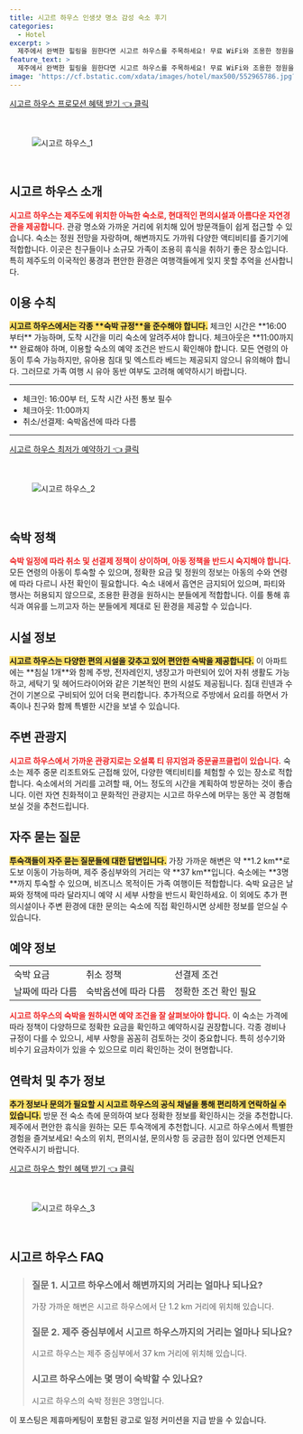 ```yaml
---
title: 시고르 하우스 인생샷 명소 감성 숙소 후기
categories:
  - Hotel
excerpt: >
  제주에서 완벽한 힐링을 원한다면 시고르 하우스를 주목하세요! 무료 WiFi와 조용한 정원을 갖춘 이 아파트는 해변과 가까워 여름 여행에 제격입니다. 무료 반려동물 동반도 가능하니 소중한 가족과 함께 즐거운 시간을 보내보세요!
feature_text: >
  제주에서 완벽한 힐링을 원한다면 시고르 하우스를 주목하세요! 무료 WiFi와 조용한 정원을 갖춘 이 아파트는 해변과 가까워 여름 여행에 제격입니다. 무료 반려동물 동반도 가능하니 소중한 가족과 함께 즐거운 시간을 보내보세요!
image: 'https://cf.bstatic.com/xdata/images/hotel/max500/552965786.jpg?k=8f48f0b2396e9aa564d8ad640c493aadd2ef134659ac4ffd81b92e99d8b6b2e1&o=&hp=1'
---
```


<p><a class="modoo-button" href="https://tinyurl.com/2d2wsrjb" rel="nofollow noopener">시고르 하우스 프로모션 혜택 받기 👈 클릭</a></p><br/>
<figure class="image"><img alt="시고르 하우스_1" src="https://cf.bstatic.com/xdata/images/hotel/max1024x768/552965667.jpg?k=3c730bceb07615f5d055e8b675dc4ab92de3336e23c7507dab20cba27fe87490&amp;o=&amp;hp=1"/></figure><br/>

<h2 id="시고르하우스_소개">시고르 하우스 소개</h2>
<p><b><span style="color: #ee2323;">시고르 하우스는 제주도에 위치한 아늑한 숙소로, 현대적인 편의시설과 아름다운 자연경관을 제공합니다.</span></b> 관광 명소와 가까운 거리에 위치해 있어 방문객들이 쉽게 접근할 수 있습니다. 숙소는 정원 전망을 자랑하며, 해변까지도 가까워 다양한 액티비티를 즐기기에 적합합니다. 이곳은 친구들이나 소규모 가족이 조용히 휴식을 취하기 좋은 장소입니다. 특히 제주도의 이국적인 풍경과 편안한 환경은 여행객들에게 잊지 못할 추억을 선사합니다.</p>
<h2 id="이용수칙">이용 수칙</h2>
<p><b><span style="background-color: #ffe066;">시고르 하우스에서는 각종 **숙박 규정**을 준수해야 합니다.</span></b> 체크인 시간은 **16:00부터** 가능하며, 도착 시간을 미리 숙소에 알려주셔야 합니다. 체크아웃은 **11:00까지** 완료해야 하며, 이용할 숙소의 예약 조건은 반드시 확인해야 합니다. 모든 연령의 아동이 투숙 가능하지만, 유아용 침대 및 엑스트라 베드는 제공되지 않으니 유의해야 합니다. 그러므로 가족 여행 시 유아 동반 여부도 고려해 예약하시기 바랍니다.</p>
<hr/>
<ul>
<li>체크인: 16:00부 터, 도착 시간 사전 통보 필수</li>
<li>체크아웃: 11:00까지</li>
<li>취소/선결제: 숙박옵션에 따라 다름</li>
</ul>
<hr/>
<p><a class="modoo-button" href="https://tinyurl.com/2d2wsrjb" rel="nofollow noopener">시고르 하우스 최저가 예약하기 👈 클릭</a></p><br/>
<figure class="image"><img alt="시고르 하우스_2" src="https://cf.bstatic.com/xdata/images/hotel/max500/552965786.jpg?k=8f48f0b2396e9aa564d8ad640c493aadd2ef134659ac4ffd81b92e99d8b6b2e1&amp;o=&amp;hp=1"/></figure><br/>
<h2 id="정책">숙박 정책</h2>
<p><b><span style="color: #ee2323;">숙박 일정에 따라 취소 및 선결제 정책이 상이하며, 아동 정책을 반드시 숙지해야 합니다.</span></b> 모든 연령의 아동이 투숙할 수 있으며, 정확한 요금 및 정원의 정보는 아동의 수와 연령에 따라 다르니 사전 확인이 필요합니다. 숙소 내에서 흡연은 금지되어 있으며, 파티와 행사는 허용되지 않으므로, 조용한 환경을 원하시는 분들에게 적합합니다. 이를 통해 휴식과 여유를 느끼고자 하는 분들에게 제대로 된 환경을 제공할 수 있습니다.</p>
<h2 id="시설">시설 정보</h2>
<p><b><span style="background-color: #ffe066;">시고르 하우스는 다양한 편의 시설을 갖추고 있어 편안한 숙박을 제공합니다.</span></b> 이 아파트에는 **침실 1개**와 함께 주방, 전자레인지, 냉장고가 마련되어 있어 자취 생활도 가능하고, 세탁기 및 헤어드라이어와 같은 기본적인 편의 시설도 제공됩니다. 침대 린넨과 수건이 기본으로 구비되어 있어 더욱 편리합니다. 추가적으로 주방에서 요리를 하면서 가족이나 친구와 함께 특별한 시간을 보낼 수 있습니다.</p>
<h2 id="주변관광지">주변 관광지</h2>
<p><b><span style="color: #ee2323;">시고르 하우스에서 가까운 관광지로는 오설록 티 뮤지엄과 중문골프클럽이 있습니다.</span></b> 숙소는 제주 중문 리조트와도 근접해 있어, 다양한 액티비티를 체험할 수 있는 장소로 적합합니다. 숙소에서의 거리를 고려할 때, 어느 정도의 시간을 계획하여 방문하는 것이 좋습니다. 이런 자연 친화적이고 문화적인 관광지는 시고르 하우스에 머무는 동안 꼭 경험해보실 것을 추천드립니다.</p>
<h2 id="자주묻는질문">자주 묻는 질문</h2>
<p><b><span style="background-color: #ffe066;">투숙객들이 자주 묻는 질문들에 대한 답변입니다.</span></b> 가장 가까운 해변은 약 **1.2 km**로 도보 이동이 가능하며, 제주 중심부와의 거리는 약 **37 km**입니다. 숙소에는 **3명**까지 투숙할 수 있으며, 비즈니스 목적이든 가족 여행이든 적합합니다. 숙박 요금은 날짜와 정책에 따라 달라지니 예약 시 세부 사항을 반드시 확인하세요. 이 외에도 추가 편의시설이나 주변 환경에 대한 문의는 숙소에 직접 확인하시면 상세한 정보를 얻으실 수 있습니다.</p>
<h2 id="예약정보">예약 정보</h2>
<table>
<tr>
<td>숙박 요금</td>
<td>취소 정책</td>
<td>선결제 조건</td>
</tr>
<tr>
<td>날짜에 따라 다름</td>
<td>숙박옵션에 따라 다름</td>
<td>정확한 조건 확인 필요</td>
</tr>
</table>
<p><b><span style="color: #ee2323;">시고르 하우스의 숙박을 원하시면 예약 조건을 잘 살펴보아야 합니다.</span></b> 이 숙소는 가격에 따라 정책이 다양하므로 정확한 요금을 확인하고 예약하시길 권장합니다. 각종 경비나 규정이 다를 수 있으니, 세부 사항을 꼼꼼히 검토하는 것이 중요합니다. 특히 성수기와 비수기 요금차이가 있을 수 있으므로 미리 확인하는 것이 현명합니다.</p>
<h2 id="연락처">연락처 및 추가 정보</h2>
<p><b><span style="background-color: #ffe066;">추가 정보나 문의가 필요할 시 시고르 하우스의 공식 채널을 통해 편리하게 연락하실 수 있습니다.</span></b> 방문 전 숙소 측에 문의하여 보다 정확한 정보를 확인하시는 것을 추천합니다. 제주에서 편안한 휴식을 원하는 모든 투숙객에게 추천합니다. 시고르 하우스에서 특별한 경험을 즐겨보세요! 숙소의 위치, 편의시설, 문의사항 등 궁금한 점이 있다면 언제든지 연락주시기 바랍니다.</p>

<p><a class="modoo-button" href="https://tinyurl.com/2d2wsrjb" rel="nofollow noopener">시고르 하우스 할인 혜택 받기 👈 클릭</a></p><br>

<figure class="image"><img src="https://cf.bstatic.com/xdata/images/hotel/max500/552965852.jpg?k=0d5c63f750d38c9f5c35d5251011004acb8003f6fc6efc11c5d4b61512a775dd&o=&hp=1" alt="시고르 하우스_3"></figure><br>
<h2 id="시고르 하우스_FAQ">시고르 하우스 FAQ</h2>
<div itemscope="" itemtype="https://schema.org/FAQPage"> <blockquote> <div itemscope="" itemprop="mainEntity" itemtype="https://schema.org/Question"> <h3 id="질문_1" itemprop="name">질문 1. 시고르 하우스에서 해변까지의 거리는 얼마나 되나요?</h3> <div itemscope="" itemprop="acceptedAnswer" itemtype="https://schema.org/Answer"> <span itemprop="text"> <p>가장 가까운 해변은 시고르 하우스에서 단 1.2 km 거리에 위치해 있습니다.</p> </span> </div> </div> <div itemscope="" itemprop="mainEntity" itemtype="https://schema.org/Question"> <h3 id="질문_2" itemprop="name">질문 2. 제주 중심부에서 시고르 하우스까지의 거리는 얼마나 되나요?</h3> <div itemscope="" itemprop="acceptedAnswer" itemtype="https://schema.org/Answer"> <span itemprop="text"> <p>시고르 하우스는 제주 중심부에서 37 km 거리에 위치해 있습니다.</p> </span> </div> </div> <div itemscope="" itemprop="mainEntity" itemtype="https://schema.org/Question"> <h3 id="질문_3" itemprop="name">시고르 하우스에는 몇 명이 숙박할 수 있나요?</h3> <div itemscope="" itemprop="acceptedAnswer" itemtype="https://schema.org/Answer"> <span itemprop="text"> <p>시고르 하우스의 숙박 정원은 3명입니다.</p> </span> </div> </div> </blockquote> </div><p>이 포스팅은 제휴마케팅이 포함된 광고로 일정 커미션을 지급 받을 수 있습니다.</p>

